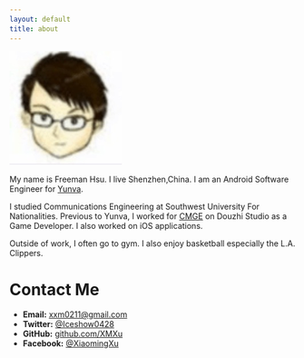 ```yaml
---
layout: default
title: about
---
```


<span id="about-portrait"><img src="images/about-portrait.png" alt="Portrait of SimonXu" /></span>


My name is Freeman Hsu. I live Shenzhen,China. I am an Android Software Engineer for [Yunva][yunva].

I studied Communications Engineering at Southwest University For Nationalities. Previous to Yunva, I worked for [CMGE][cmge] on Douzhi Studio as a Game Developer. I also worked on iOS applications.

Outside of work, I often go to gym. I also enjoy basketball especially the L.A. Clippers.



# Contact Me

* **Email:** xxm0211@gmail.com
* **Twitter:** [@Iceshow0428][twitter]
* **GitHub:** [github.com/XMXu][github]
* **Facebook:** [@XiaomingXu][facebook]

[yunva]: http://www.yunva.com/
[cmge]: http://www.cmge.com/
[flipboard]: http://flipboard.com/
[aws]: http://aws.amazon.com
[hulu]: http://www.hulu.com
[apple]: http://www.apple.com
[microsoft]: http://www.microsoft.com
[twitter]: http://twitter.com/Iceshow0428
[github]: http://github.com/XMXu/
[facebook]: https://www.facebook.com/profile.php?id=100004826528571
